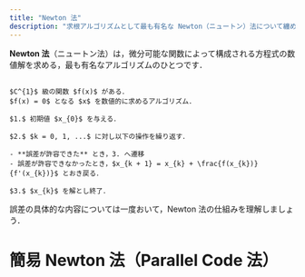 ```yaml
---
title: "Newton 法"
description: "求根アルゴリズムとして最も有名な Newton（ニュートン）法について纏めました。微分可能な関数による方程式の数値解を求めます。"
---
```


**Newton 法**（ニュートン法）は，微分可能な関数によって構成される方程式の数値解を求める，最も有名なアルゴリズムのひとつです．

~~~definition:Newton法

$C^{1}$ 級の関数 $f(x)$ がある．  
$f(x) = 0$ となる $x$ を数値的に求めるアルゴリズム．

$1.$ 初期値 $x_{0}$ を与える．

$2.$ $k = 0, 1, ...$ に対し以下の操作を繰り返す．

- **誤差が許容できた** とき，3. へ遷移
- 誤差が許容できなかったとき，$x_{k + 1} = x_{k} + \frac{f(x_{k})}{f'(x_{k})}$ とおき戻る．

$3.$ $x_{k}$ を解とし終了．

~~~

誤差の具体的な内容については一度おいて，Newton 法の仕組みを理解しましょう．

# 簡易 Newton 法（Parallel Code 法）
